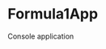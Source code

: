 # Formula1App
Console application                    




















































































